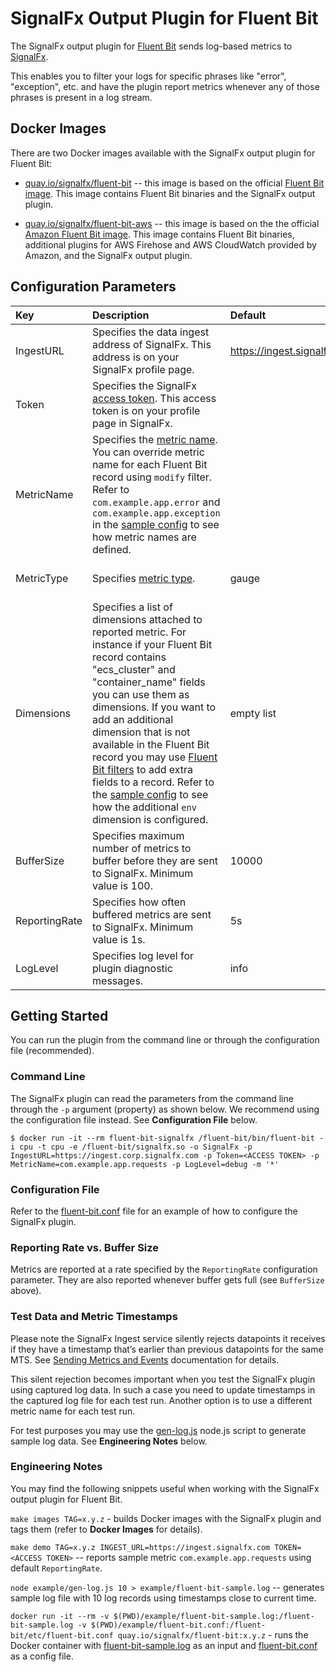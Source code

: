 # SignalFx Output Plugin for Fluent Bit

The SignalFx output plugin for [Fluent Bit](https://docs.fluentbit.io) sends log-based metrics to [SignalFx](https://www.SignalFx.com).

This enables you to filter your logs for specific phrases like "error", "exception", etc. and have the plugin report metrics whenever any of those phrases is present in a log stream.

## Docker Images

There are two Docker images available with the SignalFx output plugin for Fluent Bit:
   * [quay.io/signalfx/fluent-bit](https://quay.io/repository/signalfx/fluent-bit?tab=tags) -- this image is based on the official [Fluent Bit image](https://hub.docker.com/r/fluent/fluent-bit/tags). This image contains Fluent Bit binaries and the SignalFx output plugin.

  * [quay.io/signalfx/fluent-bit-aws](https://quay.io/repository/signalfx/fluent-bit-aws?tab=tags) -- this image is based on the the official [Amazon Fluent Bit image](https://hub.docker.com/r/amazon/aws-for-fluent-bit). This image contains Fluent Bit binaries, additional plugins for AWS Firehose and AWS CloudWatch provided by Amazon, and the SignalFx output plugin.

## Configuration Parameters

| Key | Description | Default | Example |
| :--- | :--- | :--- | :--- |
| IngestURL | Specifies the data ingest address of SignalFx. This address is on your SignalFx profile page. | https://ingest.signalfx.com | https://ingest.eu0.signalfx.com |
| Token | Specifies the SignalFx [access token](https://docs.signalfx.com/en/latest/admin-guide/tokens.html#working-with-access-tokens). This access token is on your profile page in SignalFx. | | abcdefgh12345678 |
| MetricName | Specifies the [metric name](https://docs.signalfx.com/en/latest/reference/glossary/glossary.html#term-metric). You can override metric name for each Fluent Bit record using `modify` filter. Refer to `com.example.app.error` and `com.example.app.exception` in the [sample config](example/fluent-bit.conf) to see how metric names are defined. |  | com.example.app.requests |
| MetricType | Specifies [metric type](https://docs.signalfx.com/en/latest/metrics-metadata/metric-types.html#metric-types). | gauge | "gauge", "counter" or "cumulative counter" (without quotes) |
| Dimensions | Specifies a list of dimensions attached to reported metric. For instance if your Fluent Bit record contains "ecs_cluster" and "container_name" fields you can use them as dimensions. If you want to add an additional dimension that is not available in the Fluent Bit record you may use [Fluent Bit filters](https://docs.fluentbit.io/manual/filter) to add extra fields to a record. Refer to the [sample config](example/fluent-bit.conf) to see how the additional `env` dimension is configured. | empty list | ecs_cluster, container_name, realm |
| BufferSize | Specifies maximum number of metrics to buffer before they are sent to SignalFx. Minimum value is 100. | 10000 | any value >= 100 |
| ReportingRate | Specifies how often buffered metrics are sent to SignalFx. Minimum value is 1s. | 5s | 1s, 5s, 3m, etc. |
| LogLevel | Specifies log level for plugin diagnostic messages. | info | debug, info, warning, error |

## Getting Started

You can run the plugin from the command line or through the configuration file (recommended).

### Command Line

The SignalFx plugin can read the parameters from the command line through the `-p` argument \(property\) as shown below. We recommend using the configuration file instead. See **Configuration File** below.

`$ docker run -it --rm fluent-bit-signalfx /fluent-bit/bin/fluent-bit -i cpu -t cpu -e /fluent-bit/signalfx.so -o SignalFx -p IngestURL=https://ingest.corp.signalfx.com -p Token=<ACCESS TOKEN> -p MetricName=com.example.app.requests -p LogLevel=debug -m '*'`

### Configuration File

Refer to the [fluent-bit.conf](example/fluent-bit.conf) file for an example of how to configure the SignalFx plugin.

### Reporting Rate vs. Buffer Size 

Metrics are reported at a rate specified by the `ReportingRate` configuration parameter. They are also reported whenever buffer gets full (see `BufferSize` above).

### Test Data and Metric Timestamps

Please note the SignalFx Ingest service silently rejects datapoints it receives if they have a timestamp that’s earlier than previous datapoints for the same MTS. See [Sending Metrics and Events](https://developers.signalfx.com/metrics/data_ingest_overview.html) documentation for details.

This silent rejection becomes important when you test the SignalFx plugin using captured log data. In such a case you need to update timestamps in the captured log file for each test run. Another option is to use a different metric name for each test run.

For test purposes you may use the [gen-log.js](example/gen-log.js) node.js script to generate sample log data. See **Engineering Notes** below.

### Engineering Notes

You may find the following snippets useful when working with the SignalFx output plugin for Fluent Bit.

`make images TAG=x.y.z` - builds Docker images with the SignalFx plugin and tags them (refer to **Docker Images** for details).

`make demo TAG=x.y.z INGEST_URL=https://ingest.signalfx.com TOKEN=<ACCESS TOKEN>` -- reports sample metric `com.example.app.requests` using default `ReportingRate`.

`node example/gen-log.js 10 > example/fluent-bit-sample.log` -- generates sample log file with 10 log records using timestamps close to current time.

`docker run -it --rm -v $(PWD)/example/fluent-bit-sample.log:/fluent-bit-sample.log -v $(PWD)/example/fluent-bit.conf:/fluent-bit/etc/fluent-bit.conf quay.io/signalfx/fluent-bit:x.y.z` - runs the Docker container with [fluent-bit-sample.log](example/fluent-bit-sample.log) as an input and [fluent-bit.conf](example/fluent-bit.conf) as a config file.
